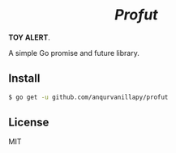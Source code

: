 <div align="center"><h1><em>
Profut
</em></h1></div>

**TOY ALERT**.

A simple Go promise and future library.

## Install

```bash
$ go get -u github.com/anqurvanillapy/profut
```

## License

MIT
